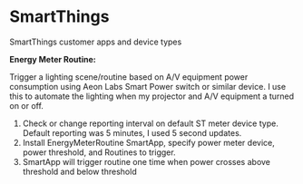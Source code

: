# SmartThings
SmartThings customer apps and device types

<b>Energy Meter Routine:</b>

Trigger a lighting scene/routine based on A/V equipment power consumption using Aeon Labs Smart Power switch or similar device.  I use this to automate the lighting when my projector and A/V equipment a turned on or off.
1.  Check or change reporting interval on default ST meter device type.  Default reporting was 5 minutes, I used 5 second updates.
2.  Install EnergyMeterRoutine SmartApp, specify power meter device, power threshold, and Routines to trigger.
3.  SmartApp will trigger routine one time when power crosses above threshold and below threshold


